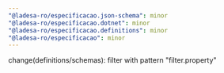 ```yaml
---
"@ladesa-ro/especificacao.json-schema": minor
"@ladesa-ro/especificacao.dotnet": minor
"@ladesa-ro/especificacao.definitions": minor
"@ladesa-ro/especificacao": minor
---
```


change(definitions/schemas): filter with pattern "filter.property"
